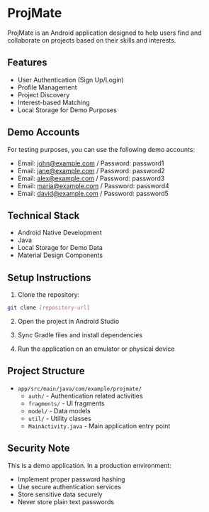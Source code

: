 # ProjMate

ProjMate is an Android application designed to help users find and collaborate on projects based on their skills and interests.

## Features

- User Authentication (Sign Up/Login)
- Profile Management
- Project Discovery
- Interest-based Matching
- Local Storage for Demo Purposes

## Demo Accounts

For testing purposes, you can use the following demo accounts:

- Email: john@example.com / Password: password1
- Email: jane@example.com / Password: password2
- Email: alex@example.com / Password: password3
- Email: maria@example.com / Password: password4
- Email: david@example.com / Password: password5

## Technical Stack

- Android Native Development
- Java
- Local Storage for Demo Data
- Material Design Components

## Setup Instructions

1. Clone the repository:
```bash
git clone [repository-url]
```

2. Open the project in Android Studio

3. Sync Gradle files and install dependencies

4. Run the application on an emulator or physical device

## Project Structure

- `app/src/main/java/com/example/projmate/`
  - `auth/` - Authentication related activities
  - `fragments/` - UI fragments
  - `model/` - Data models
  - `util/` - Utility classes
  - `MainActivity.java` - Main application entry point

## Security Note

This is a demo application. In a production environment:
- Implement proper password hashing
- Use secure authentication services
- Store sensitive data securely
- Never store plain text passwords


